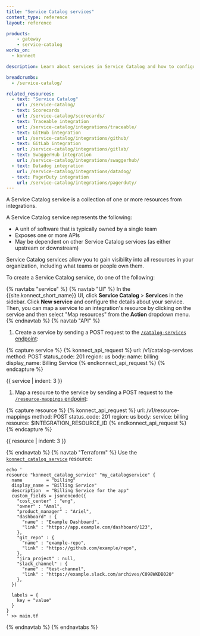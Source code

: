 ```yaml
---
title: "Service Catalog services"
content_type: reference
layout: reference

products:
    - gateway
    - service-catalog
works_on:
  - konnect

description: Learn about services in Service Catalog and how to configure them.

breadcrumbs:
  - /service-catalog/

related_resources:
  - text: "Service Catalog"
    url: /service-catalog/
  - text: Scorecards
    url: /service-catalog/scorecards/
  - text: Traceable integration
    url: /service-catalog/integrations/traceable/
  - text: GitHub integration
    url: /service-catalog/integrations/github/
  - text: GitLab integration
    url: /service-catalog/integrations/gitlab/
  - text: SwaggerHub integration
    url: /service-catalog/integrations/swaggerhub/
  - text: Datadog integration
    url: /service-catalog/integrations/datadog/
  - text: PagerDuty integration
    url: /service-catalog/integrations/pagerduty/
---
```


A Service Catalog service is a collection of one or more resources from integrations.

A Service Catalog service represents the following:
* A unit of software that is typically owned by a single team
* Exposes one or more APIs 
* May be dependent on other Service Catalog services (as either upstream or downstream)  

Service Catalog services allow you to gain visibility into all resources in your organization, including what teams or people own them. 

To create a Service Catalog service, do one of the following:

{% navtabs "service" %}
{% navtab "UI" %}
In the {{site.konnect_short_name}} UI, click **Service Catalog** > **Services** in the sidebar. Click **New service** and configure the details about your service. Then, you can map a service to an integration's resource by clicking on the service and then select "Map resources" from the **Action** dropdown menu.
{% endnavtab %}
{% navtab "API" %}
1. Create a service by sending a POST request to the [`/catalog-services` endpoint](/api/konnect/service-catalog/v1/#/operations/create-catalog-service):
<!--vale off-->
{% capture service %}
{% konnect_api_request %}
url: /v1/catalog-services
method: POST
status_code: 201
region: us
body:
  name: billing
  display_name: Billing Service
{% endkonnect_api_request %}
{% endcapture %}

{{ service | indent: 3 }}
<!--vale on-->

1. Map a resource to the service by sending a POST request to the [`/resource-mappings` endpoint](/api/konnect/service-catalog/v1/#/operations/create-resource-mapping):
<!--vale off-->
{% capture resource %}
{% konnect_api_request %}
url: /v1/resource-mappings
method: POST
status_code: 201
region: us
body:
  service: billing
  resource: $INTEGRATION_RESOURCE_ID
{% endkonnect_api_request %}
{% endcapture %}

{{ resource | indent: 3 }}
<!--vale on-->
{% endnavtab %}
{% navtab "Terraform" %}
Use the [`konnect_catalog_service`](https://github.com/Kong/terraform-provider-konnect/blob/main/examples/resources/catalog_service.tf) resource:
```hcl
echo '
resource "konnect_catalog_service" "my_catalogservice" {
  name         = "billing"
  display_name = "Billing Service"
  description  = "Billing Service for the app"
  custom_fields = jsonencode({
    "cost_center" : "eng",
    "owner" : "Amal",
    "product_manager" : "Ariel",
    "dashboard" : {
      "name" : "Example Dashboard",
      "link" : "https://app.example.com/dashboard/123",
    },
    "git_repo" : {
      "name" : "example-repo",
      "link" : "https://github.com/example/repo",
    },
    "jira_project" : null,
    "slack_channel" : {
      "name" : "test-channel",
      "link" : "https://example.slack.com/archives/C098WKDB020"
    },
  })

  labels = {
    key = "value"
  }
}
' >> main.tf
```
{% endnavtab %}
{% endnavtabs %}

